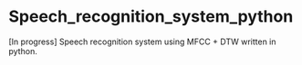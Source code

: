 # Speech_recognition_system_python

[In progress] Speech recognition system using MFCC + DTW written in python. 
